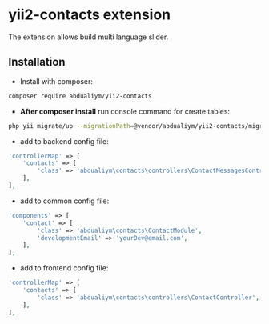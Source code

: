 # yii2-contacts extension

The extension allows build multi language slider.

## Installation

- Install with composer:

```bash
composer require abdualiym/yii2-contacts
```

- **After composer install** run console command for create tables:

```bash
php yii migrate/up --migrationPath=@vendor/abdualiym/yii2-contacts/migrations
```

- add to backend config file:
```php
'controllerMap' => [
    'contacts' => [
        'class' => 'abdualiym\contacts\controllers\ContactMessagesController',
    ],
],
```

- add to common config file:
```php
'components' => [
    'contact' => [
        'class' => 'abdualiym\contacts\ContactModule',
        'developmentEmail' => 'yourDev@email.com',
    ],
],
```

- add to frontend config file:
```php
'controllerMap' => [
    'contacts' => [
        'class' => 'abdualiym\contacts\controllers\ContactController',
    ],
],
```